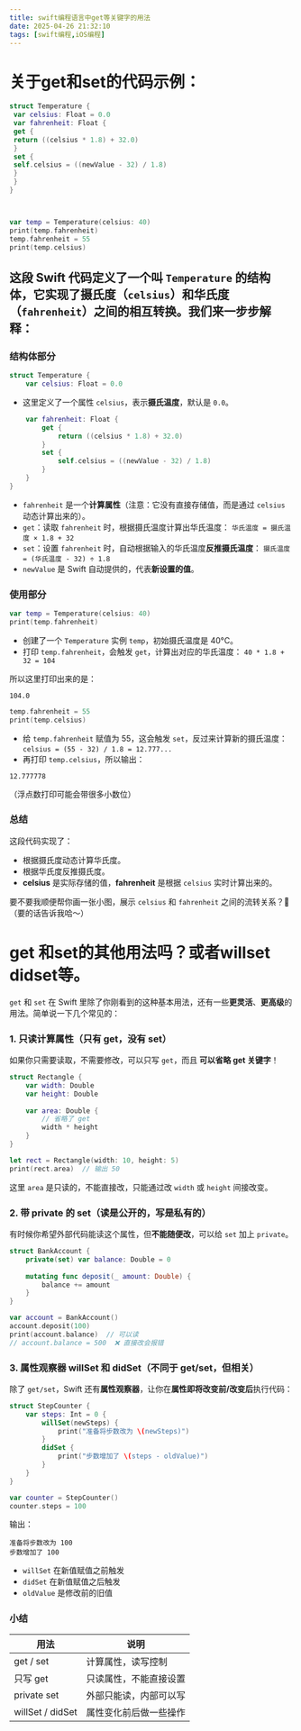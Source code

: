 ```yaml
---
title: swift编程语言中get等关键字的用法
date: 2025-04-26 21:32:10
tags: [swift编程,iOS编程]
---
```




# 关于get和set的代码示例：

```swift
struct Temperature {
 var celsius: Float = 0.0
 var fahrenheit: Float {
 get {
 return ((celsius * 1.8) + 32.0)
 }
 set {
 self.celsius = ((newValue - 32) / 1.8)
 }
 }
}



var temp = Temperature(celsius: 40)
print(temp.fahrenheit)
temp.fahrenheit = 55
print(temp.celsius)
```

 ## 这段 Swift 代码定义了一个叫 `Temperature` 的**结构体**，它实现了摄氏度（`celsius`）和华氏度（`fahrenheit`）之间的相互转换。我们来一步步解释：



### 结构体部分


```swift
struct Temperature {
    var celsius: Float = 0.0
```


- 这里定义了一个属性 `celsius`，表示**摄氏温度**，默认是 `0.0`。

```swift
    var fahrenheit: Float {
        get {
            return ((celsius * 1.8) + 32.0)
        }
        set {
            self.celsius = ((newValue - 32) / 1.8)
        }
    }
}
```


- `fahrenheit` 是一个**计算属性**（注意：它没有直接存储值，而是通过 `celsius` 动态计算出来的）。
- `get`：读取 `fahrenheit` 时，根据摄氏温度计算出华氏温度：
`华氏温度 = 摄氏温度 × 1.8 + 32`
- `set`：设置 `fahrenheit` 时，自动根据输入的华氏温度**反推摄氏温度**：
`摄氏温度 = (华氏温度 - 32) ÷ 1.8`
- `newValue` 是 Swift 自动提供的，代表**新设置的值**。


### 使用部分


```swift
var temp = Temperature(celsius: 40)
print(temp.fahrenheit)
```


- 创建了一个 `Temperature` 实例 `temp`，初始摄氏温度是 40°C。
- 打印 `temp.fahrenheit`，会触发 `get`，计算出对应的华氏温度：
`40 * 1.8 + 32 = 104`

所以这里打印出来的是：


```text
104.0
```



```swift
temp.fahrenheit = 55
print(temp.celsius)
```


- 给 `temp.fahrenheit` 赋值为 55，这会触发 `set`，反过来计算新的摄氏温度：
`celsius = (55 - 32) / 1.8 = 12.777...`
- 再打印 `temp.celsius`，所以输出：

```text
12.777778
```


（浮点数打印可能会带很多小数位）



### 总结


这段代码实现了：


- 根据摄氏度动态计算华氏度。
- 根据华氏度反推摄氏度。
- **celsius** 是实际存储的值，**fahrenheit** 是根据 `celsius` 实时计算出来的。


要不要我顺便帮你画一张小图，展示 `celsius` 和 `fahrenheit` 之间的流转关系？🎯
（要的话告诉我哈～）

# get 和set的其他用法吗？或者willset didset等。

`get` 和 `set` 在 Swift 里除了你刚看到的这种基本用法，还有一些**更灵活**、**更高级**的用法。简单说一下几个常见的：



### 1. **只读计算属性**（只有 get，没有 set）


如果你只需要读取，不需要修改，可以只写 `get`，而且 **可以省略 get 关键字**！


```swift
struct Rectangle {
    var width: Double
    var height: Double
    
    var area: Double {
        // 省略了 get
        width * height
    }
}

let rect = Rectangle(width: 10, height: 5)
print(rect.area)  // 输出 50
```



这里 `area` 是只读的，不能直接改，只能通过改 `width` 或 `height` 间接改变。




### 2. **带 private 的 set**（读是公开的，写是私有的）


有时候你希望外部代码能读这个属性，但**不能随便改**，可以给 `set` 加上 `private`。


```swift
struct BankAccount {
    private(set) var balance: Double = 0
    
    mutating func deposit(_ amount: Double) {
        balance += amount
    }
}

var account = BankAccount()
account.deposit(100)
print(account.balance)  // 可以读
// account.balance = 500  ❌ 直接改会报错
```



### 3. **属性观察器 willSet 和 didSet**（不同于 get/set，但相关）


除了 `get/set`，Swift 还有**属性观察器**，让你在**属性即将改变前/改变后**执行代码：


```swift
struct StepCounter {
    var steps: Int = 0 {
        willSet(newSteps) {
            print("准备将步数改为 \(newSteps)")
        }
        didSet {
            print("步数增加了 \(steps - oldValue)")
        }
    }
}

var counter = StepCounter()
counter.steps = 100
```


输出：


```
准备将步数改为 100
步数增加了 100
```


- `willSet` 在新值赋值之前触发
- `didSet` 在新值赋值之后触发
- `oldValue` 是修改前的旧值


### 小结


| 用法 | 说明 |
| ---- | ---- |
| get / set | 计算属性，读写控制 |
| 只写 get | 只读属性，不能直接设置 |
| private set | 外部只能读，内部可以写 |
| willSet / didSet | 属性变化前后做一些操作 |
